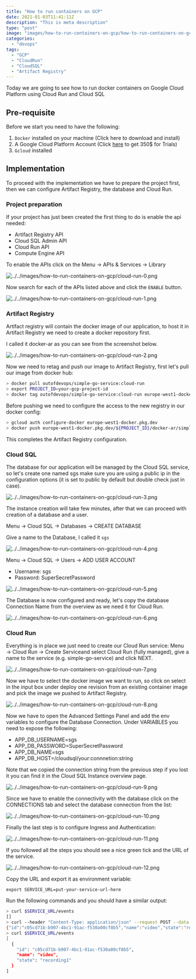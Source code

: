 ```yaml
---
title: "How to run containers on GCP"
date: 2021-01-03T11:41:11Z
description: "This is meta description"
type: "post"
image: "images/how-to-run-containers-on-gcp/how-to-run-containers-on-gcp.jpg"
categories: 
  - "devops"
tags:
  - "GCP"
  - "CloudRun"
  - "CloudSQL"
  - "Artifact Registry"
---
```


Today we are going to see how to run docker containers on Google Cloud Platform using Cloud Run and Cloud SQL

## Pre-requisite

Before we start you need to have the following:

1. `Docker` installed on your machine (Click here to download and install)
2. A Google Cloud Platform Account (Click [here](https://gcpsignup.page.link/doL9) to get 350$ for Trials)
3. `Gcloud` installed 

## Implementation

To proceed with the implementation we have to prepare the project first, then we can configure  Artifact Registry, the database and Cloud Run.

### Project preparation

If your project has just been created the first thing to do is enable the api needed:

- Artifact Registry API
- Cloud SQL Admin API
- Cloud Run API
- Compute Engine API

To enable the APIs click on the Menu → APIs & Services → Library

![../../images/how-to-run-containers-on-gcp/cloud-run-0.png](../../images/how-to-run-containers-on-gcp/cloud-run-0.png)

Now search for each of the APIs listed above and click the `ENABLE` button.

![../../images/how-to-run-containers-on-gcp/cloud-run-1.png](../../images/how-to-run-containers-on-gcp/cloud-run-1.png)

### Artifact Registry

Artifact registry will contain the docker image of our application, to host it in Artifact Registry we need to create a docker repository first.

I called it docker-ar as you can see from the screenshot below.

![../../images/how-to-run-containers-on-gcp/cloud-run-2.png](../../images/how-to-run-containers-on-gcp/cloud-run-2.png)

Now we need to retag and push our image to Artifact Registry, first let's pull our image from docker hub:

```bash
> docker pull outofdevops/simple-go-service:cloud-run
> export PROJECT_ID=your-gcp-project-id
> docker tag outofdevops/simple-go-service:cloud-run europe-west1-docker.pkg.dev/${PROJECT_ID}/docker-ar/simple-go-service:cloud-run
```

Before pushing we need to configure the access to the new registry in our docker config:

```bash
> gcloud auth configure-docker europe-west1-docker.pkg.dev
> docker push europe-west1-docker.pkg.dev/${PROJECT_ID}/docker-ar/simple-go-service:cloud-run
```

This completes the Artifact Registry configuration.

### Cloud SQL

The database for our application will be managed by the Cloud SQL service, so let's create one named sgs make sure you are using a public ip in the configuration options (it is set to public by default but double check just in case).

![../../images/how-to-run-containers-on-gcp/cloud-run-3.png](../../images/how-to-run-containers-on-gcp/cloud-run-3.png)

The instance creation will take few minutes, after that we can proceed with creation of a database and a user.

Menu → Cloud SQL → Databases → CREATE DATABASE

Give a name to the Database, I called it `sgs`

![../../images/how-to-run-containers-on-gcp/cloud-run-4.png](../../images/how-to-run-containers-on-gcp/cloud-run-4.png)

Menu → Cloud SQL → Users → ADD USER ACCOUNT

- Username: sgs
- Password: SuperSecretPassword

![../../images/how-to-run-containers-on-gcp/cloud-run-5.png](../../images/how-to-run-containers-on-gcp/cloud-run-5.png)

The Database is now configured and ready, let's copy the database Connection Name from the overview as we need it for Cloud Run.

![../../images/how-to-run-containers-on-gcp/cloud-run-6.png](../../images/how-to-run-containers-on-gcp/cloud-run-6.png)

### Cloud Run

Everything is in place we just need to create our Cloud Run service: Menu → Cloud Run → Create Serviceand select Cloud Run (fully managed), give a name to the service (e.g. simple-go-service) and click NEXT.

![../../images/how-to-run-containers-on-gcp/cloud-run-7.png](../../images/how-to-run-containers-on-gcp/cloud-run-7.png)

Now we have to select the docker image we want to run, so click on select in the input box under deploy one revision from an existing container image and pick the image we pushed to Artifact Registry.

![../../images/how-to-run-containers-on-gcp/cloud-run-8.png](../../images/how-to-run-containers-on-gcp/cloud-run-8.png)

Now we have to open the Advanced Settings Panel and add the env variables to configure the Database Connection. Under VARIABLES you need to expose the following:

- APP_DB_USERNAME=sgs
- APP_DB_PASSWORD=SuperSecretPassword
- APP_DB_NAME=sgs
- APP_DB_HOST=/cloudsql/your:connnetion:string

Note that we copied the connection string from the previous step if you lost it you can find it in the Cloud SQL Instance overview page.

![../../images/how-to-run-containers-on-gcp/cloud-run-9.png](../../images/how-to-run-containers-on-gcp/cloud-run-9.png)

Since we have to enable the connectivity with the database click on the CONNECTIONS tab and select the database connection from the list:

![../../images/how-to-run-containers-on-gcp/cloud-run-10.png](../../images/how-to-run-containers-on-gcp/cloud-run-10.png)

Finally the last step is to configure Ingress and Authentication:

![../../images/how-to-run-containers-on-gcp/cloud-run-11.png](../../images/how-to-run-containers-on-gcp/cloud-run-11.png)

If you followed all the steps you should see a nice green tick and the URL of the service. 

![../../images/how-to-run-containers-on-gcp/cloud-run-12.png](../../images/how-to-run-containers-on-gcp/cloud-run-12.png)

Copy the URL and export it as environment variable:

`export SERVICE_URL=put-your-service-url-here`

Run the following commands and you should have a similar output:

```bash
> curl $SERVICE_URL/events
[]
> curl --header "Content-Type: application/json" --request POST --data '{"name": "video", "state": "recording1"}' ${SERVICE_URL}/events
{"id":"c05cd71b-b907-4bc1-91ac-f530a00cf8b5","name":"video","state":"recording1"}
> curl $SERVICE_URL/events
[
  {
    "id": "c05cd71b-b907-4bc1-91ac-f530a00cf8b5",
    "name": "video",
    "state": "recording1"
  }
]
```
